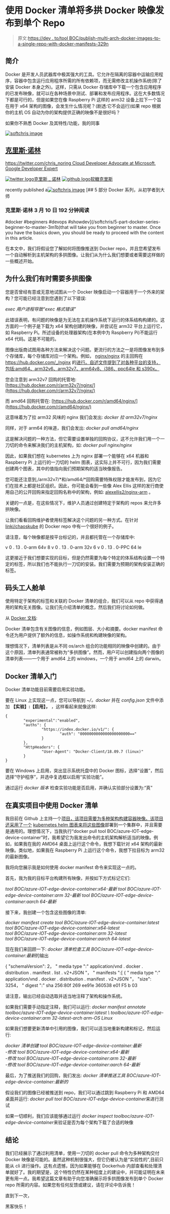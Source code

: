 # 使用 Docker 清单将多拱 Docker 映像发布到单个 Repo

> 原文:[https://dev . to/tool BOC/publish-multi-arch-docker-images-to-a-single-repo-with-docker-manifests-329n](https://dev.to/toolboc/publish-multi-arch-docker-images-to-a-single-repo-with-docker-manifests-329n)

## [](#introduction)简介

Docker 是开发人员武器库中极其强大的工具。它允许在隔离的容器中运输应用程序，容器中包含运行应用程序所需的所有依赖项，而无需修改主机操作系统(除了安装 Docker 本身之外)。这样，只需从 Docker 存储库中下载一个包含应用程序的已发布映像，就可以在各种场景中测试、部署和发布应用程序。这在大多数情况下都是可行的，但是如果您在像 Raspberry Pi 这样的 arm32 设备上拉下一个旨在用于 x64 架构的图像，会发生什么情况呢？(剧透:它不会运行)如果 repo 根据你的主机 OS 自动为你的架构提供正确的映像不是很好吗？

如果你不熟悉 Docker 及其特性/功能，我的同事

[![softchris image](../Images/11287239c3fc0c954046778309092f72.png)](/softchris)

## [克里斯·诺林](/softchris)

[https://twitter.com/chris_noring Cloud Developer Advocate at Microsoft, Google Developer Expert](/softchris)

[![twitter logo](../Images/ecef78ee24c258a213354fc0e60fd71a.png)克里斯 _ 诺林](https://twitter.com/chris_noring) [ ![github logo](../Images/7e90f0f60c25b501324445b96acd3de8.png)软糖克里斯](https://github.com/softchris)

recently published a[![softchris image](../Images/11287239c3fc0c954046778309092f72.png)](/softchris) [## 5 部分 Docker 系列，从初学者到大师

### 克里斯·诺林 3 月 10 日 192 分钟阅读

#docker #beginners #devops #showdev](/softchris/5-part-docker-series-beginner-to-master-3m1b)that will take you from beginner to master. Once you have the basics down, you should be ready to proceed with the content in this article.

在本文中，我们将假设您了解如何将图像推送到 Docker repo，并且您希望发布一个自动解析到主机架构的多拱图像。让我们从为什么我们想要或者需要这样做的一些概述开始。

## [](#why-we-sometimes-need-multiarch-images)为什么我们有时需要多拱图像

您是否曾经有意或无意地试图从一个 Docker 映像启动一个容器用于一个外来的架构？您可能已经注意到您遇到了以下错误:

*exec 用户进程导致“exec 格式错误”*

此错误表明，有问题的映像是为无法在主机操作系统下运行的体系结构构建的。这方面的一个例子是下载为 x64 架构创建的映像，并尝试在 arm32 平台上运行它，如 Raspberry Pi。所述设备的处理器架构(在本例中为 Raspberry Pi)不能运行 x64 代码。这是不可能的。

图像出版商试图用各种方法来解决这个问题。更流行的方法之一是将图像发布到多个存储库，每个存储库对应一个架构。例如， [nginx/nginx](https://hub.docker.com/_/nginx) 的主回购在 https://hub.docker.com/_/nginx 的[进行。自述文件提到了对各种平台的支持，包括:amd64、arm32v6、arm32v7、arm64v8、i386、ppc64le 和 s390x。](https://hub.docker.com/_/nginx)

您会注意到 arm32v7 回购的托管地:[https://hub.docker.com/r/arm32v7/nginx/](https://hub.docker.com/r/arm32v7/nginx/)

而 amd64 回购托管在:
[https://hub.docker.com/r/amd64/nginx/](https://hub.docker.com/r/amd64/nginx/)

这意味着为了拉 arm32 风味的 nginx 我们会发出:
*docker 拉 arm32v7/nginx*

同样，对于 arm64 的味道，我们会发出:
*docker pull amd64/nginx*

这是解决问题的一种方法，但它需要设置单独的回购协议，这不允许我们用一个一刀切的命令来解决我们的主机架构，如:
*docker pull nginx/nginx*

因此，如果我们想在 kubernetes 上为 nginx 部署一个能够在 x64 机器和 Raspberry Pi 上运行的一刀切的 helm 图表，这实际上并不可行，因为我们需要创建两个图表，其中的值指向我们预期架构的适当映像报告。

您可能还注意到,/arm32v7/*和/amd64/*回购需要特殊权限才能发布到，因为它们在技术上都是社区组织。因此，你可能会看到一些像 Alex Ellis 这样的发行商使用自己的公开回购来指定回购名称中的架构，例如: [alexellis2/nginx-arm](https://hub.docker.com/r/alexellis2/nginx-arm) 。

关键的一点是，在这些情况下，维护人员通过创建特定于架构的 repos 来允许多拱映像。

让我们看看回购维护者使用标签解决这个问题的另一种方式。在针对 [linki/chaoskube](https://hub.docker.com/r/linki/chaoskube/tags) 的 Docker repo 中有一个很好的例子。

请注意，每个映像都是按平台标记的，并且都托管在一个存储库中:

v 0 . 13 . 0-arm 64v 8
v 0 . 13 . 0-arm 32v 6
v 0 . 13 . 0-PPC 64 le

这更接近于我们想要实现的目标，但是仍然需要为每个特定的体系结构设置一个特定的标签，所以我们也不能执行一刀切的安装。我们需要为预期的架构安装正确的标签。

## [](#docker-manifests)码头工人舱单

使用特定于架构的标签和关联的 Docker 清单的组合，我们可以从 repo 中获得通用的架构无关图像。让我们先介绍清单的概念，然后我们将讨论如何做。

从 [Docker 文档](https://docs.docker.com/engine/reference/commandline/manifest/):

Docker 清单包含有关图像的信息，例如图层、大小和摘要。docker manifest 命令还为用户提供了额外的信息，如操作系统和构建映像的架构。

理想情况下，清单列表是从不同 os/arch 组合的功能相同的映像中创建的。由于这个原因，清单列表通常被称为“多拱图像”。然而，用户可以创建指向两个图像的清单列表——一个用于 amd64 上的 windows，一个用于 amd64 上的 darwin。

## Docker 清单入门

Docker 清单功能目前需要启用实验功能。

要在 Linux 上实现这一点，您可以导航到 *~/。docker* 并在 *config.json* 文件中添加
**【实验】:【启用】，**
，这样看起来就像这样:

```
{
        "experimental":"enabled",
        "auths": {
                "https://index.docker.io/v1/": {
                        "auth": "0000000000000000000000=="
                }
        },
        "HttpHeaders": {
                "User-Agent": "Docker-Client/18.09.7 (linux)"
        }
} 
```

要在 Windows 上启用，突出显示系统托盘中的 Docker 图标，选择“设置”，然后选择“守护程序”，并选中复选框以启用“实验功能”。

通过运行
*docker 版本*
检查实验功能是否启用，并确认实验部分设置为:“真”

## [](#using-docker-manifests-in-a-real-project)在真实项目中使用 Docker 清单

我目前在 Github 上主持一个[项目，该项目需要为多种架构构建容器映像。该项目还采用了一个](https://github.com/toolboc/azure-iot-edge-device-container) [kubernetes helm 图表来将这些图像](https://github.com/toolboc/azure-iot-edge-device-container/tree/master/helm/azure-iot-edge-device-container)部署到一个集群中，并且需要是通用的。理想情况下，当我执行“docker pull tool BOC/azure-IOT-edge-device-container”时，我希望它为我发出命令的主机架构解析适当的映像。例如，如果我在我的 AMD64 桌面上运行这个命令，我想下载针对 x64 架构的最新映像。类似地，如果我在 Raspberry Pi 上运行这个命令，我想下拉目标为 arm32 的最新图像。

我将向您展示我是如何使用 docker manifest 命令来实现这一点的。

首先，我为我的目标平台构建所有映像，并按如下方式标记它们:

*tool BOC/azure-IOT-edge-device-container:x64-最新*
*tool BOC/azure-IOT-edge-device-container:arm 32-最新*
*tool BOC/azure-IOT-edge-device-container:aarch 64-最新*

接下来，我创建一个包含这些图像的清单:

*docker manifest create tool BOC/azure-IOT-edge-device-container:latest \
tool BOC/azure-IOT-edge-device-container:x64-latest \
tool BOC/azure-IOT-edge-device-container:arm 32-latest \
tool BOC/azure-IOT-edge-device-container:aarch 64-latest*

现在我们来回顾一下:
*docker 清单检查工具 BOC/azure-IOT-edge-device-container:最新*的输出

{
"schemaVersion": 2，
" media type ":" application/vnd . docker . distribution . manifest . list . v2+JSON "，
" manifests ":[
{
" media type ":" application/vnd . docker . distribution . manifest . v2+JSON "，
"size": 3254，
" digest ":" sha 256:80f 269 ee91e 360538 e01 F5 b 03

请注意，输出已经自动选取并适当地注释了架构和操作系统。

如果我们需要手动指定注释，我们可以运行:
*docker manifest annotate toolboc/azure-IOT-edge-device-container:latest \ toolboc/azure-IOT-edge-device-container:arm 32-latest-arch arm-OS Linux*

如果我们想要更新清单中引用的图像，我们可以适当地重新构建和标记，然后运行:

*docker 清单创建 tool BOC/azure-IOT-edge-device-container:最新\
-修改 tool BOC/azure-IOT-edge-device-container:x64-最新\
-修改 tool BOC/azure-IOT-edge-device-container:arm 32-最新\
-修改 tool BOC/azure-IOT-edge-device-container:aarch 64-最新*

最后，为了推送我们的回购，我们发出:
*docker 清单推送工具 BOC/azure-IOT-edge-device-container:最新的*

假设我们的图像已经被推送到 repo，我们可以通过跳到 Raspberry Pi 和 AMD64 桌面并运行:
*docker pull tool BOC/azure-IOT-edge-device-container*来进行测试

如果一切顺利，我们应该能够通过运行
*docker inspect toolboc/azure-IOT-edge-device-container*来验证是否为每个架构下载了合适的映像

## [](#conclusion)结论

我们已经展示了通过利用清单，使用一刀切的 docker pull 命令为多种架构交付 Docker 映像是可能的。虽然这种机制很强大，但它仍被认为是“实验性的”,目前只能从 cli 进行操作。这有点遗憾，因为如果能够在 Dockerhub 内部查看和处理清单就好了。我的期望是，这个特性仍然在某种程度上的建设中，并可能证明在未来更有用一点。我希望这篇文章有助于向您准确展示将多拱图像发布到单个 Docker repo 所需的内容。如果您有任何反馈或建议，请在评论中告诉我！

直到下一次，

黑客快乐！